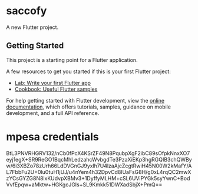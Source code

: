# saccofy

A new Flutter project.

## Getting Started

This project is a starting point for a Flutter application.

A few resources to get you started if this is your first Flutter project:

- [Lab: Write your first Flutter app](https://docs.flutter.dev/get-started/codelab)
- [Cookbook: Useful Flutter samples](https://docs.flutter.dev/cookbook)

For help getting started with Flutter development, view the
[online documentation](https://docs.flutter.dev/), which offers tutorials,
samples, guidance on mobile development, and a full API reference.



# mpesa credentials


BtL3PNVRHGRV132/nCb0fPcX4KSrZF49N8PqubpXgF2ibC89sOfpkNnxXO7eyj1egX+SR9ReGO1BqcMhLedzahcWvbgdTe3PzaXiEKp3hgRGQIB3chQWByw/6i3XBZo78zUrh66LdDVGnGJ9yxlh7U4lzaAjcZcgtRwiH45N00W2kMafY/AL7FbbFu2U+0lu0tuH1jUJ/u4nYem4h32DpvCd8lUaFsG8H/g0xL4rqQC2mwXzYCsGYZG8N8lxKUdvpXBMv3+1DyffyMLHM+cSL6UViPYGk5syYwnC+BodVvfEpqw+aMktw+HGKgcJGIs+SL9Kmkk51DWXadSbjX+PmQ==